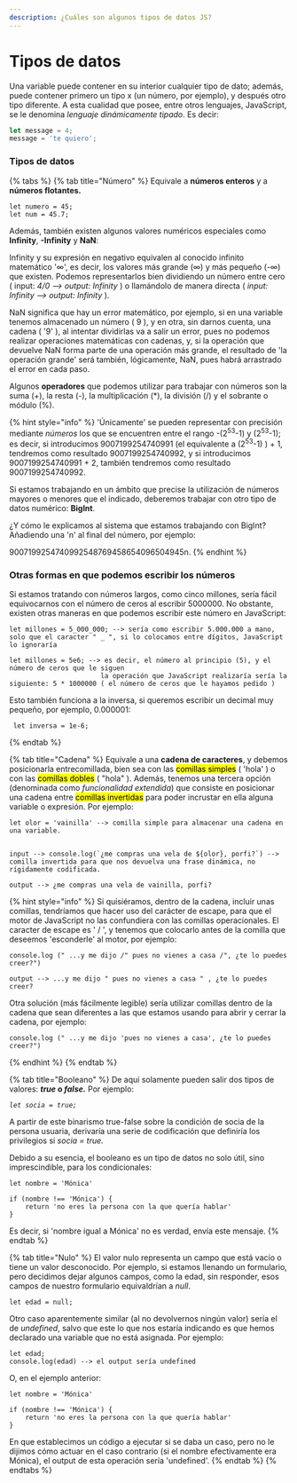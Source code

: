 ```yaml
---
description: ¿Cuáles son algunos tipos de datos JS?
---
```


# Tipos de datos

Una variable puede contener en su interior cualquier tipo de dato; además, puede contener primero un tipo x (un número, por ejemplo), y después otro tipo diferente. A esta cualidad que posee, entre otros lenguajes, JavaScript, se le denomina _lenguaje dinámicamente tipado_. Es decir:

```javascript
let message = 4;
message = 'te quiero';
```

### Tipos de datos

{% tabs %}
{% tab title="Número" %}
Equivale a **números enteros** y a **números flotantes.**

```
let numero = 45;
let num = 45.7;
```

Además, también existen algunos valores numéricos especiales como **Infinity**, **-Infinity** y **NaN**:

Infinity y su expresión en negativo equivalen al conocido infinito matemático '∞', es decir, los valores más grande (∞) y más pequeño (-∞) que existen. Podemos representarlos bien dividiendo un número entre cero ( input: _4/0 --> output: Infinity_ ) o llamándolo de manera directa ( _input: Infinity --> output: Infinity_ ).

NaN significa que hay un error matemático, por ejemplo, si en una variable tenemos almacenado un número ( 9 ), y en otra, sin darnos cuenta, una cadena ( '9' ), al intentar dividirlas va a salir un error, pues no podemos realizar operaciones matemáticas con cadenas, y, si la operación que devuelve NaN forma parte de una operación más grande, el resultado de 'la operación grande' será también, lógicamente, NaN, pues habrá arrastrado el error en cada paso.

Algunos **operadores** que podemos utilizar para trabajar con números son la suma (+), la resta (-), la multiplicación (\*), la división (/) y el sobrante o módulo (%).

{% hint style="info" %}
'Únicamente' se pueden representar con precisión mediante _números_ los que se encuentren entre el rango -(2<sup>53</sup>-1) y (2<sup>53</sup>-1); es decir, si introducimos 9007199254740991 (el equivalente a (2<sup>53</sup>-1) ) + 1, tendremos como resultado 9007199254740992, y si introducimos 9007199254740991 + 2, también tendremos como resultado 9007199254740992.&#x20;

Si estamos trabajando en un ámbito que precise la utilización de números mayores o menores que el indicado, deberemos trabajar con otro tipo de datos numérico: **BigInt**.&#x20;

¿Y cómo le explicamos al sistema que estamos trabajando con BigInt? Añadiendo una 'n' al final del número, por ejemplo:

9007199254740992548769458654096504945n.
{% endhint %}

### Otras formas en que podemos escribir los números

Si estamos tratando con números largos, como cinco millones, sería fácil equivocarnos con el número de ceros al escribir 5000000. No obstante, existen otras maneras en que podemos escribir este número en JavaScript:

```
let millones = 5_000_000; --> sería como escribir 5.000.000 a mano, solo que el caracter " _ ", si lo colocamos entre dígitos, JavaScript lo ignoraría
```

```
let millones = 5e6; --> es decir, el número al principio (5), y el número de ceros que le siguen
                       la operación que JavaScript realizaría sería la siguiente: 5 * 1000000 ( el número de ceros que le hayamos pedido )
```

Esto también funciona a la inversa, si queremos escribir un decimal muy pequeño, por ejemplo, 0.000001:

```
 let inversa = 1e-6;
```
{% endtab %}

{% tab title="Cadena" %}
Equivale a una **cadena de caracteres**, y debemos posicionarla entrecomillada, bien sea con las <mark style="background-color:$info;">comillas simples</mark> ( 'hola' ) o con las <mark style="background-color:$info;">comillas dobles</mark> ( "hola" ). Además, tenemos una tercera opción (denominada como _funcionalidad extendida_) que consiste en posicionar una cadena entre <mark style="background-color:$info;">comillas invertidas</mark> para poder incrustar en ella alguna variable o expresión. Por ejemplo:

```
let olor = 'vainilla' --> comilla simple para almacenar una cadena en una variable.


input --> console.log(`¿me compras una vela de ${olor}, porfi?`) --> comilla invertida para que nos devuelva una frase dinámica, no rígidamente codificada.

output --> ¿me compras una vela de vainilla, porfi?  

```

{% hint style="info" %}
Si quisiéramos, dentro de la cadena, incluir unas comillas, tendríamos que hacer uso del carácter de escape, para que el motor de JavaScript no las confundiera con las comillas operacionales. El caracter de escape es ' / ', y tenemos que colocarlo antes de la comilla que deseemos 'esconderle' al motor, por ejemplo:

```
console.log (" ...y me dijo /" pues no vienes a casa /", ¿te lo puedes creer?")

output --> ...y me dijo " pues no vienes a casa " , ¿te lo puedes creer?
```

Otra solución (más fácilmente legible) sería utilizar comillas dentro de la cadena que sean diferentes a las que estamos usando para abrir y cerrar la cadena, por ejemplo:

```
console.log (" ...y me dijo 'pues no vienes a casa', ¿te lo puedes creer?")
```
{% endhint %}
{% endtab %}

{% tab title="Booleano" %}
De aquí solamente pueden salir dos tipos de valores: _**true**_**&#x20;o&#x20;**_**false.**_ Por ejemplo:

&#x20;_`let socia = true;`_&#x20;

A partir de este binarismo true-false sobre la condición de socia de la persona usuaria, derivaría una serie de codificación que definiría los privilegios si _socia = true._&#x20;

Debido a su esencia, el booleano es un tipo de datos no solo útil, sino imprescindible, para los condicionales:

```
let nombre = 'Mónica'

if (nombre !== 'Mónica') {
    return 'no eres la persona con la que quería hablar'
} 
```

Es decir, si 'nombre igual a Mónica' no es verdad, envía este mensaje.
{% endtab %}

{% tab title="Nulo" %}
El valor nulo representa un campo que está vacío o tiene un valor desconocido. Por ejemplo, si estamos llenando un formulario, pero decidimos dejar algunos campos, como la edad, sin responder, esos campos de nuestro formulario equivaldrían a _null_.

```
let edad = null;
```



Otro caso aparentemente similar (al no devolvernos ningún valor) sería el de _undefined_, salvo que este lo que nos estaría indicando es que hemos declarado una variable que no está asignada. Por ejemplo:

```
let edad;
console.log(edad) --> el output sería undefined
```

O, en el ejemplo anterior:

```
let nombre = 'Mónica'

if (nombre !== 'Mónica') {
    return 'no eres la persona con la que quería hablar'
} 
```

En que establecimos un código a ejecutar si se daba un caso, pero no le dijimos cómo actuar en el caso contrario (si el nombre efectivamente era Mónica), el output de esta operación sería 'undefined'.
{% endtab %}
{% endtabs %}





